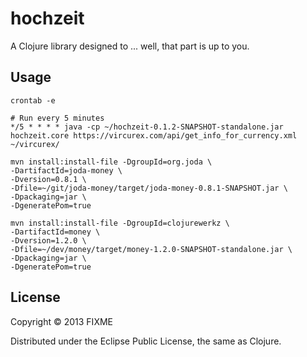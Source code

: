 # hochzeit

A Clojure library designed to ... well, that part is up to you.

## Usage

```
crontab -e
```

```
# Run every 5 minutes
*/5 * * * * java -cp ~/hochzeit-0.1.2-SNAPSHOT-standalone.jar hochzeit.core https://vircurex.com/api/get_info_for_currency.xml ~/vircurex/
```

```
mvn install:install-file -DgroupId=org.joda \
-DartifactId=joda-money \
-Dversion=0.8.1 \
-Dfile=~/git/joda-money/target/joda-money-0.8.1-SNAPSHOT.jar \
-Dpackaging=jar \
-DgeneratePom=true

mvn install:install-file -DgroupId=clojurewerkz \
-DartifactId=money \
-Dversion=1.2.0 \
-Dfile=~/dev/money/target/money-1.2.0-SNAPSHOT-standalone.jar \
-Dpackaging=jar \
-DgeneratePom=true
```

## License

Copyright © 2013 FIXME

Distributed under the Eclipse Public License, the same as Clojure.
